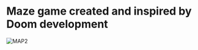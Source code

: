 
# Maze game created and inspired by Doom development


![MAP2](https://user-images.githubusercontent.com/50327680/212556984-223cd8df-0be9-4e85-8642-62d98b6bb9ee.png)

